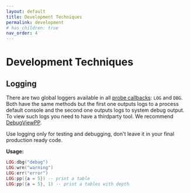 ```yaml
---
layout: default
title: Development Techniques
permalink: development
# has_children: true
nav_order: 4
---
```


# Development Techniques

## Logging
There are two global loggers available in all [probe callbacks](probe-details#probe-callbacks): `LOG` and `DBG`. Both have the same methods but the first one outputs logs to a process default console and the second one outputs logs to system debug output. To view such logs you need to have a thirdparty tool. We recommend [DebugViewPP](https://github.com/CobaltFusion/DebugViewPP). 

Use logging only for testing and debugging, don't leave it in your final production ready code. 

**Usage:**
```lua
LOG:dbg("debug")
LOG:wrn("warning")
LOG:err("error")
LOG:pp({a = 5}) -- print a table
LOG:pp({a = 5}, 1) -- print a tables with depth
```
